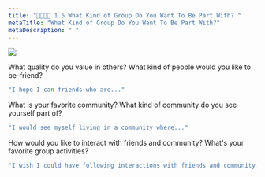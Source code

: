 ```yaml
---
title: "👨‍👩‍👧‍👦 1.5 What Kind of Group Do You Want To Be Part With? "
metaTitle: "What Kind of Group Do You Want To Be Part With?"
metaDescription: " "
---
```


![](https://s2.loli.net/2022/11/24/edrngpyJ4jIi2AG.png)

What quality do you value in others? What kind of people would you like to be-friend?
```javascript react-live=true
"I hope I can friends who are..."
```
What is your favorite community? What kind of community do you see yourself part of?
```javascript react-live=true
"I would see myself living in a community where..."
```
How would you like to interact with friends and community? What's your favorite group activities?

```javascript react-live=true
"I wish I could have following interactions with friends and community..."
```

